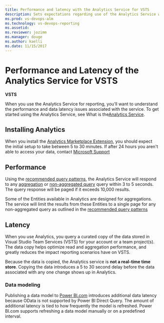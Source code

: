 ```yaml
---
title: Performance and latency with the Analytics Service for VSTS  
description: Sets expectations regarding use of the Analytics Service when querying data for Visual Studio Team Services (VSTS) 
ms.prod: vs-devops-alm
ms.technology: vs-devops-reporting
ms.assetid: 
ms.reviewer: jozimm
ms.manager: douge
ms.author: kaelli
ms.date: 11/15/2017
---
```


# Performance and Latency of the Analytics Service for VSTS

**VSTS**

When you use the Analytics Service for reporting, you’ll want to understand the performance and data latency issues associated with the service. To get started using the Analytics Service, see What is the[Analytics Service](./what-is-analytics.md).

## Installing Analytics
When you install the [Analytics Marketplace Extension](https://marketplace.visualstudio.com/items?itemName=ms.vss-analytics), you should expect the initial setup to take between 5 to 30 minutes. If after 24 hours you aren't able to access your data, contact [Microsoft Support](https://docs.microsoft.com/en-us/vsts/user-guide/provide-feedback?toc=/vsts/user-guide/toc.json&bc=/vsts/user-guide/breadcrumb/toc.json) 

## Performance
Using the [recommended query patterns](../extend-analytics/odata-query-guidelines.md), the Analytics Service will respond to any [aggregation](../extend-analytics/aggregated-data-analytics.md) or [non-aggregated query](../extend-analytics/analytics-recipes.md) query within 3 to 5 seconds. The query response will be paged if it exceeds 10,000 results. 

Some of the Entities available in Analytics are designed for aggregations.  The service will limit the results from these Entities to a single page for any non-aggregated query as outlined in the [recommended query patterns](../extend-analytics/odata-query-guidelines.md) 

## Latency
When you use Analytics, you query a curated copy of the data stored in Visual Studio Team Services (VSTS) for your account or a team project(s). The data copy helps optimize read and aggregation performance, and greatly reduces the impact reporting scenarios have on VSTS.

Because the data is copied, the Analytics service is **not a real-time time store**.  Copying the data introduces a 5 to 30 second delay before the data associated with any one change shows up in Analytics. 

### Data modeling
Publishing a data model to [Power BI.com](../powerbi/overview.md) introduces additional data latency because OData is not supported by Power BI Direct Query.  The amount of additional latency is tied to how frequently the model is refreshed.  Power BI.com supports refreshing a data model manually or on a predefined interval.


